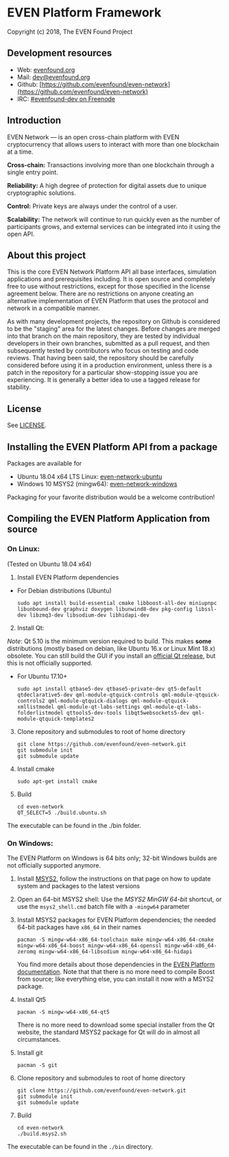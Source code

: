 # EVEN Platform Framework
Copyright (c) 2018, The EVEN Found Project

## Development resources

- Web: [evenfound.org](https://evenfound.org)
- Mail: [dev@evenfound.org](mailto:dev@evenfound.org)
- Github: [https://github.com/evenfound/even-network](https://github.com/evenfound/even-network)
- IRC: [#evenfound-dev on Freenode](irc://chat.freenode.net/#evenfound-dev)
<!-- - Translation platform (Pootle): [translate.evenfound.org](https://translate.evenfound.org) -->

## Introduction

EVEN Network — is an open cross-chain platform with EVEN cryptocurrency that allows users to interact with more than one blockchain at a time.

**Cross-chain:** Transactions involving more than one blockchain through a single entry point.

**Reliability:** A high degree of protection for digital assets due to unique cryptographic solutions.

**Control:** Private keys are always under the control of a user.

**Scalability:** The network will continue to run quickly even as the number of participants grows, and external services can be integrated into it using the open API.

## About this project

This is the core EVEN Network Platform API all base interfaces, simulation applications and prerequisites including. It is open source and completely free to use without restrictions, except for those specified in the license agreement below. There are no restrictions on anyone creating an alternative implementation of EVEN Platform that uses the protocol and network in a compatible manner.

As with many development projects, the repository on Github is considered to be the "staging" area for the latest changes. Before changes are merged into that branch on the main repository, they are tested by individual developers in their own branches, submitted as a pull request, and then subsequently tested by contributors who focus on testing and code reviews. That having been said, the repository should be carefully considered before using it in a production environment, unless there is a patch in the repository for a particular show-stopping issue you are experiencing. It is generally a better idea to use a tagged release for stability.

## License

See [LICENSE](LICENSE).

## Installing the EVEN Platform API from a package

Packages are available for

* Ubuntu 18.04 x64 LTS Linux: [even-network-ubuntu](https://evenfound.org/packages/event-network-ubuntu/)
* Windows 10 MSYS2 (mingw64): [even-network-windows](https://evenfound.org/packages/event-network-windows/)

Packaging for your favorite distribution would be a welcome contribution!

## Compiling the EVEN Platform Application from source

### On Linux:

(Tested on Ubuntu 18.04 x64)

1. Install EVEN Platform dependencies

  - For Debian distributions (Ubuntu)

    `sudo apt install build-essential cmake libboost-all-dev miniupnpc libunbound-dev graphviz doxygen libunwind8-dev pkg-config libssl-dev libzmq3-dev libsodium-dev libhidapi-dev`

2. Install Qt:

  *Note*: Qt 5.10 is the minimum version required to build. This makes **some** distributions (mostly based on debian, like Ubuntu 16.x or Linux Mint 18.x) obsolete. You can still build the GUI if you install an [official Qt release](https://wiki.qt.io/Install_Qt_5_on_Ubuntu), but this is not officially supported.

  - For Ubuntu 17.10+

    `sudo apt install qtbase5-dev qtbase5-private-dev qt5-default qtdeclarative5-dev qml-module-qtquick-controls qml-module-qtquick-controls2 qml-module-qtquick-dialogs qml-module-qtquick-xmllistmodel qml-module-qt-labs-settings qml-module-qt-labs-folderlistmodel qttools5-dev-tools libqt5websockets5-dev qml-module-qtquick-templates2`

3. Clone repository and submodules to root of home directory

    ```
    git clone https://github.com/evenfound/even-network.git
    git submodule init
    git submodule update
    ```

4. Install cmake

    `sudo apt-get install cmake`

5. Build

    ```
    cd even-network
    QT_SELECT=5 ./build.ubuntu.sh
    ```

The executable can be found in the ./bin folder.

### On Windows:

The EVEN Platform on Windows is 64 bits only; 32-bit Windows builds are not officially supported anymore.

1. Install [MSYS2](https://www.msys2.org/), follow the instructions on that page on how to update system and packages to the latest versions

2. Open an 64-bit MSYS2 shell: Use the *MSYS2 MinGW 64-bit* shortcut, or use the `msys2_shell.cmd` batch file with a `-mingw64` parameter

3. Install MSYS2 packages for EVEN Platform dependencies; the needed 64-bit packages have `x86_64` in their names

    ```
    pacman -S mingw-w64-x86_64-toolchain make mingw-w64-x86_64-cmake mingw-w64-x86_64-boost mingw-w64-x86_64-openssl mingw-w64-x86_64-zeromq mingw-w64-x86_64-libsodium mingw-w64-x86_64-hidapi
    ```

    You find more details about those dependencies in the [EVEN Platform documentation](https://github.com/evenfound/even-network/doc). Note that that there is no more need to compile Boost from source; like everything else, you can install it now with a MSYS2 package.

4. Install Qt5

    ```
    pacman -S mingw-w64-x86_64-qt5
    ```

    There is no more need to download some special installer from the Qt website, the standard MSYS2 package for Qt will do in almost all circumstances.

5. Install git

    ```
    pacman -S git
    ```

6. Clone repository and submodules to root of home directory

    ```
    git clone https://github.com/evenfound/even-network.git
    git submodule init
    git submodule update

    ```

7. Build

    ```
    cd even-network
    ./build.msys2.sh
    ```

The executable can be found in the `./bin` directory.
